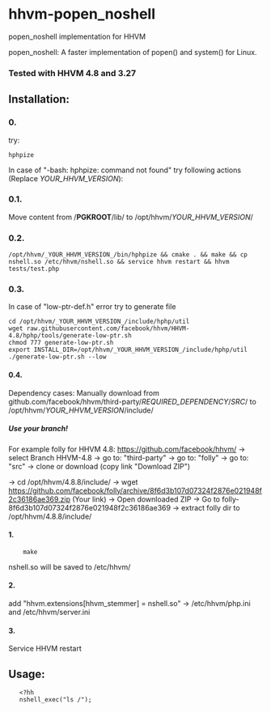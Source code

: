 # hhvm-popen_noshell
popen_noshell implementation for HHVM

popen_noshell: A faster implementation of popen() and system() for Linux.

### Tested with HHVM 4.8 and 3.27

## Installation:

### 0.
try:
```shell
hphpize
```

In case of "-bash: hphpize: command not found" try following actions (Replace _YOUR_HHVM_VERSION_):

### 0.1.
Move content from /__PGKROOT__/lib/ to /opt/hhvm/_YOUR_HHVM_VERSION_/

### 0.2.
```shell
/opt/hhvm/_YOUR_HHVM_VERSION_/bin/hphpize && cmake . && make && cp nshell.so /etc/hhvm/nshell.so && service hhvm restart && hhvm tests/test.php
```

### 0.3.
In case of "low-ptr-def.h" error try to generate file

```shell
cd /opt/hhvm/_YOUR_HHVM_VERSION_/include/hphp/util
wget raw.githubusercontent.com/facebook/hhvm/HHVM-4.8/hphp/tools/generate-low-ptr.sh
chmod 777 generate-low-ptr.sh
export INSTALL_DIR=/opt/hhvm/_YOUR_HHVM_VERSION_/include/hphp/util
./generate-low-ptr.sh --low
```

#### 0.4.
Dependency cases:
Manually download from github.com/facebook/hhvm/third-party/_REQUIRED_DEPENDENCY_/_SRC_/ 
to 
/opt/hhvm/_YOUR_HHVM_VERSION_/include/

##### Use your branch!

For example folly for HHVM 4.8:
https://github.com/facebook/hhvm/
-> select Branch HHVM-4.8
-> go to: "third-party"
-> go to: "folly"
-> go to: "src"
-> clone or download (copy link "Download ZIP")

-> cd /opt/hhvm/4.8.8/include/
-> wget https://github.com/facebook/folly/archive/8f6d3b107d07324f2876e021948f2c36186ae369.zip (Your link)
-> Open downloaded ZIP
-> Go to folly-8f6d3b107d07324f2876e021948f2c36186ae369
-> extract folly dir to /opt/hhvm/4.8.8/include/

#### 1. 
```shell
	make
```
	
nshell.so will be saved to /etc/hhvm/

#### 2. 
add "hhvm.extensions[hhvm_stemmer] = nshell.so" -> /etc/hhvm/php.ini and /etc/hhvm/server.ini

#### 3. 
Service HHVM restart

## Usage:

```hack
   <?hh
   nshell_exec("ls /");
```
